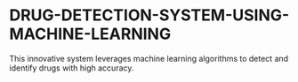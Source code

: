 # DRUG-DETECTION-SYSTEM-USING-MACHINE-LEARNING
This innovative system leverages machine learning algorithms to detect and identify drugs with high accuracy.
